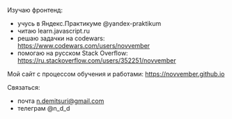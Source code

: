Изучаю фронтенд:
- учусь в Яндекс.Практикуме @yandex-praktikum
- читаю learn.javascript.ru
- решаю задачки на codewars: https://www.codewars.com/users/novvember
- помогаю на русском Stack Overflow: https://ru.stackoverflow.com/users/352251/novvember

Мой сайт с процессом обучения и работами: https://novvember.github.io

Связаться:
- почта n.demitsuri@gmail.com
- телеграм @n_d_d

